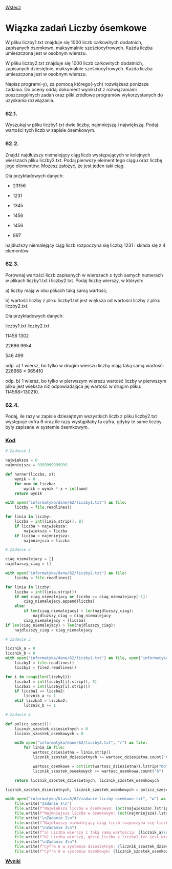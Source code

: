 [Wstecz](../informatyka.md)

# Wiązka zadań Liczby ósemkowe

W pliku liczby1.txt znajduje się 1000 liczb całkowitych dodatnich, zapisanych ósemkowo, maksymalnie sześciocyfrowych. Każda liczba umieszczona jest w osobnym wierszu.

W pliku liczby2.txt znajduje się 1000 liczb całkowitych dodatnich, zapisanych dziesiętnie, maksymalnie sześciocyfrowych. Każda liczba umieszczona jest w osobnym wierszu.

Napisz program(-y), za pomocą którego(-ych) rozwiążesz poniższe zadania. Do oceny oddaj dokument wyniki.txt z rozwiązaniami poszczególnych zadań oraz pliki źródłowe programów wykorzystanych do uzyskania rozwiązania.

### 62.1.

Wyszukaj w pliku liczby1.txt dwie liczby, najmniejszą i największą. Podaj wartości tych liczb w zapisie ósemkowym.

### 62.2.

Znajdź najdłuższy niemalejący ciąg liczb występujących w kolejnych wierszach pliku liczby2.txt. Podaj pierwszy element tego ciągu oraz liczbę jego elementów. Możesz założyć, że jest jeden taki ciąg.

Dla przykładowych danych:

-   23156

-   1231

-   1345

-   1456

-   1456

-   897

najdłuższy niemalejący ciąg liczb rozpoczyna się liczbą 1231 i składa się z 4 elementów.

### 62.3.

Porównaj wartości liczb zapisanych w wierszach o tych samych numerach w plikach liczby1.txt i liczby2.txt. Podaj liczbę wierszy, w których:

a) liczby mają w obu plikach taką samą wartość;

b) wartość liczby z pliku liczby1.txt jest większa od wartości liczby z pliku liczby2.txt.

Dla przykładowych danych:

liczby1.txt liczby2.txt

11456 1302

22666 9654

546 499

odp. a) 1 wiersz, bo tylko w drugim wierszu liczby mają taką samą wartość: 226668 = 965410

odp. b) 1 wiersz, bo tylko w pierwszym wierszu wartość liczby w pierwszym pliku jest większa niż odpowiadająca jej wartość w drugim pliku: 114568>130210.

### 62.4.

Podaj, ile razy w zapisie dziesiętnym wszystkich liczb z pliku liczby2.txt występuje cyfra 6 oraz ile razy wystąpiłaby ta cyfra, gdyby te same liczby były zapisane w systemie ósemkowym.

### [Kod](wizaka-zadan-liczby-osemkowe.py)

```py
# Zadanie 1

najwieksza = 0
najmniejsza = 9999999999999

def horner(liczba, x):
    wynik = 0
    for num in liczba:
        wynik = wynik * x + int(num)
    return wynik

with open("informatyka/dane/62/liczby1.txt") as file:
    liczby = file.readlines()

for linia in liczby:
    liczba = int(linia.strip(), 8)
    if liczba > najwieksza:
        najwieksza = liczba
    if liczba < najmniejsza:
        najmniejsza = liczba

# Zadanie 2

ciag_niemalejacy = []
najdluzszy_ciag = []

with open("informatyka/dane/62/liczby2.txt") as file:
    liczby = file.readlines()

for linia in liczby:
    liczba = int(linia.strip())
    if not ciag_niemalejacy or liczba >= ciag_niemalejacy[-1]:
        ciag_niemalejacy.append(liczba)
    else:
        if len(ciag_niemalejacy) > len(najdluzszy_ciag):
            najdluzszy_ciag = ciag_niemalejacy
        ciag_niemalejacy = [liczba]
if len(ciag_niemalejacy) > len(najdluzszy_ciag):
    najdluzszy_ciag = ciag_niemalejacy

# Zadanie 3

licznik_a = 0
licznik_b = 0
with open("informatyka/dane/62/liczby1.txt") as file, open("informatyka/dane/62/liczby2.txt") as file2:
    liczby1 = file.readlines()
    liczby2 = file2.readlines()

for i in range(len(liczby1)):
    liczba1 = int(liczby1[i].strip(), 8)
    liczba2 = int(liczby2[i].strip())
    if liczba1 == liczba2:
        licznik_a += 1
    elif liczba1 > liczba2:
        licznik_b += 1

# Zadanie 4

def policz_szesci():
    licznik_szostek_dziesietnych = 0
    licznik_szostek_osemkowych = 0

    with open("informatyka/dane/62/liczby2.txt", "r") as file:
        for linia in file:
            wartosc_dziesietna = linia.strip()
            licznik_szostek_dziesietnych += wartosc_dziesietna.count("6")

            wartosc_osemkowa = oct(int(wartosc_dziesietna)).lstrip("0o")
            licznik_szostek_osemkowych += wartosc_osemkowa.count("6")

    return licznik_szostek_dziesietnych, licznik_szostek_osemkowych

licznik_szostek_dziesietnych, licznik_szostek_osemkowych = policz_szesci()

with open("informatyka/klasa3/62/zadanie-liczby-osemkowe.txt", "w") as file:
    file.write("Zadanie 1\n")
    file.write(f"Największa liczba w ósemkowym: {oct(najwieksza).lstrip('0o')}\n")
    file.write(f"Najmniejsza liczba w ósemkowym: {oct(najmniejsza).lstrip('0o')}\n")
    file.write("\nZadanie 2\n")
    file.write(f"Najdłuższy niemalejący ciąg liczb rozpoczyna się liczbą {najdluzszy_ciag[0]} i składa się z {len(najdluzszy_ciag)} elementów.\n")
    file.write("\nZadanie 3\n")
    file.write(f"a) Liczba wierszy z taką samą wartością: {licznik_a}\n")
    file.write(f"b) Liczba wierszy, gdzie liczba z liczby1.txt jest większa: {licznik_b}\n")
    file.write("\nZadanie 4\n")
    file.write(f"Cyfra 6 w systemie dziesiętnym: {licznik_szostek_dziesietnych}\n")
    file.write(f"Cyfra 6 w systemie ósemkowym: {licznik_szostek_osemkowych}\n")
```
**[Wyniki](62/zadanie-liczby-osemkowe.txt)**